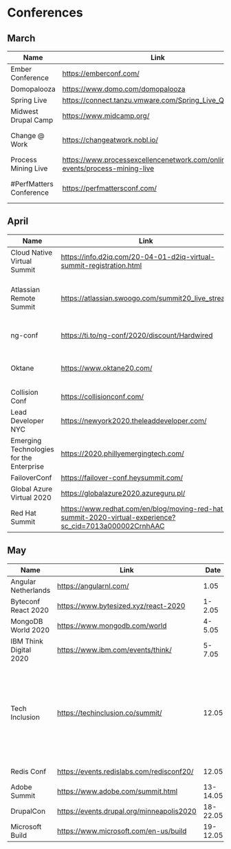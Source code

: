 # Conferences

## March 

| Name | Link | Date | Topics | Language | Paid/Free
| --- | --- | --- | --- | --- | --- | 
| Ember Conference | https://emberconf.com/ | 16-18.03 | Ember, JS | English | Free |
| Domopalooza | https://www.domo.com/domopalooza | 18.03 | Domo Cloud | English | Free |
| Spring Live | https://connect.tanzu.vmware.com/Spring_Live_Q221.html | 19.03 | Architecture | English | Free | 
| Midwest Drupal Camp | https://www.midcamp.org/ | 19-21.03 | Drupal | English | Free |
| Change @ Work | https://changeatwork.nobl.io/ | 20.03 | Change management, Leadership | English | Free |
| Process Mining Live | https://www.processexcellencenetwork.com/online-events/process-mining-live | 24-26.03 | | English |  |
| #PerfMatters Conference |	https://perfmattersconf.com/ | 30.03-1.04 | Frontend Web Performance |  English | Paid |

## April

| Name | Link | Date | Topics | Language | Paid/Free
| --- | --- | --- | --- | --- | --- | 
| Cloud Native Virtual Summit | https://info.d2iq.com/20-04-01-d2iq-virtual-summit-registration.html | 1.04 | Kubernetes, Cloud | English | Paid |
| Atlassian Remote Summit | https://atlassian.swoogo.com/summit20_live_stream | 1-2.04 | Atlassian products (i.e. Jira, Confluence, etc) | English | Free |
| ng-conf | https://ti.to/ng-conf/2020/discount/Hardwired | 1-3.04 | Angular, Frontend, Web | English | Paid |
| Oktane | https://www.oktane20.com/ | 1-2.04 |	Identity management, Okta products | English | Free |
| Collision Conf | https://collisionconf.com/ | 6-8.04 | | English | Free |
| Lead Developer NYC | https://newyork2020.theleaddeveloper.com/ | 7-8.04 | Leadership, Management | English | |
| Emerging Technologies for the Enterprise | https://2020.phillyemergingtech.com/ | 14-15.04 || English | Paid |
| FailoverConf | https://failover-conf.heysummit.com/ | 21.04 | resiliency  | English | |
| Global Azure Virtual 2020 | https://globalazure2020.azureguru.pl/ | 23-25.04 | Azure | English | |
| Red Hat Summit | https://www.redhat.com/en/blog/moving-red-hat-summit-2020-virtual-experience?sc_cid=7013a000002CrnhAAC | 28-29.04 |	Open source & enterprise technology	| English ||


## May

| Name | Link | Date | Topics | Language | Paid/Free
| --- | --- | --- | --- | --- | --- | 
| Angular Netherlands |	https://angularnl.com/ | 1.05 | Angular development | English ||
| Byteconf React 2020	| https://www.bytesized.xyz/react-2020 | 1-2.05	 | React | English ||		
| MongoDB World 2020 | https://www.mongodb.com/world | 4-5.05 | MongoDB | English ||
| IBM Think Digital 2020 | https://www.ibm.com/events/think/ | 5-7.05 | Cloud, Data, AI, IBM Products | English | |
| Tech Inclusion | https://techinclusion.co/summit/	| 12.05 | Leadership & Professional Growth, Allyship & Culture, Emerging Industry Trends, The Future of Work | English | Free |
| Redis Conf | https://events.redislabs.com/redisconf20/ | 12.05 | Redis, best practices | English | Free |
| Adobe Summit | https://www.adobe.com/summit.html | 13-14.05 | Adobe products | English ||
| DrupalCon	| https://events.drupal.org/minneapolis2020	| 18-22.05 | Drupal	| English ||
| Microsoft Build |	https://www.microsoft.com/en-us/build | 19-12.05 | Microsoft products | English ||		
